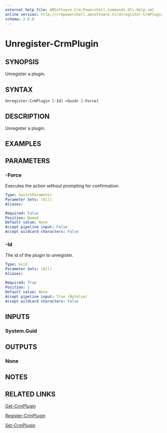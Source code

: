 ```yaml
---
external help file: AMSoftware.Crm.Powershell.Commands.dll-Help.xml
online version: http://crmpowershell.amsoftware.nl/Unregister-CrmPlugin.html
schema: 2.0.0
---
```


# Unregister-CrmPlugin

## SYNOPSIS
Unregister a plugin.

## SYNTAX

```
Unregister-CrmPlugin [-Id] <Guid> [-Force]
```

## DESCRIPTION
Unregister a plugin.

## EXAMPLES


## PARAMETERS

### -Force
Executes the action without prompting for confirmation.

```yaml
Type: SwitchParameter
Parameter Sets: (All)
Aliases: 

Required: False
Position: Named
Default value: None
Accept pipeline input: False
Accept wildcard characters: False
```

### -Id
The id of the plugin to unregister.

```yaml
Type: Guid
Parameter Sets: (All)
Aliases: 

Required: True
Position: 1
Default value: None
Accept pipeline input: True (ByValue)
Accept wildcard characters: False
```

## INPUTS

### System.Guid


## OUTPUTS

### None

## NOTES

## RELATED LINKS

[Get-CrmPlugin](Get-CrmPlugin.md)

[Register-CrmPlugin](Register-CrmPlugin.md)

[Set-CrmPlugin](Set-CrmPlugin.md)
